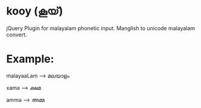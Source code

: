 kooy (കൂയ്)
=====

jQuery Plugin for malayalam phonetic input. Manglish to unicode malayalam convert. 

Example:
=====

malayaaLam --> മലയാളം

xama --> ക്ഷമ

amma --> അമ്മ
